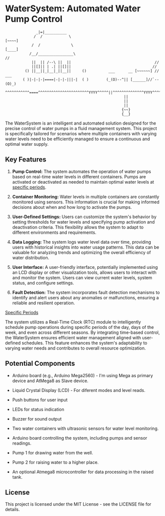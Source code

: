# WaterSystem: Automated Water Pump Control

```
              _|=|__________
             /  /            \                                       [~~~~]
            /  /              \                                      [____]
           /__/________________\                                     //
            ||  || /--\ ||  ||                                      //
            ||[]|| | .| ||[]||                                     //
         () ||__||_|__|_||__||     ()          ___  	__ [~~~~~~] //   ___
        ( )|-|-|-|====|-|-|-|||-|  ( ) 	      (_(O)--^|| [______]//`--(O)_)
       ^^^^^^^^^^^====^^^^^^^^^^^^^^^^^^^^^^^YYYY^^^^^||^^^^^^^^^^^^^^YYYY^^^^^^/
                                                      ||
                                                      ||
                                                      ||
                                                     {~~}
                                                     {__}
```

The WaterSystem is an intelligent and automated solution designed for the precise control of water pumps in a fluid management 
system. This project is specifically tailored for scenarios where multiple containers with varying water levels need to be 
efficiently managed to ensure a continuous and optimal water supply.

## Key Features

1. **Pump Control:** The system automates the operation of water pumps based on real-time water levels in different containers. 
Pumps are activated or deactivated as needed to maintain optimal water levels at [specific periods](#specific-periods).

2. **Container Monitoring:** Water levels in multiple containers are constantly monitored using sensors. This information is crucial 
for making informed decisions about when and how long to activate the pumps.

3. **User-Defined Settings:** Users can customize the system's behavior by setting thresholds for water levels and specifying pump 
activation and deactivation criteria. This flexibility allows the system to adapt to different environments and requirements.

4. **Data Logging:** The system logs water level data over time, providing users with historical insights into water usage patterns. 
This data can be valuable for analyzing trends and optimizing the overall efficiency of water distribution.

5. **User Interface:** A user-friendly interface, potentially implemented using an LCD display or other visualization tools, allows 
users to interact with and monitor the system. Users can view current water levels, system status, and configure settings.

6. **Fault Detection:** The system incorporates fault detection mechanisms to identify and alert users about any anomalies or 
malfunctions, ensuring a reliable and resilient operation.

<a name="specific-periods"></a> <ins>Specific Periods</ins>

The system utilizes a Real-Time Clock (RTC) module to intelligently schedule pump operations during specific periods of the day, 
days of the week, and even across different seasons. By integrating time-based control, the WaterSystem ensures efficient water 
management aligned with user-defined schedules. This feature enhances the system's adaptability to varying water needs and 
contributes to overall resource optimization.


## Potential Components

* Arduino board (e.g., Arduino Mega2560) - I'm using Mega as primary device and AtMega8 as Slave device.
* Liquid Crystal Display (LCD) - For diferent modes and level reads.
* Push buttons for user input
* LEDs for status indication 
* Buzzer for sound output

* Two water containers with ultrasonic sensors for water level monitoring.
* Arduino board controlling the system, including pumps and sensor readings.
* Pump 1 for drawing water from the well.
* Pump 2 for raising water to a higher place.
* An optional Atmega8 microcontroller for data processing in the raised tank.


## License
This project is licensed under the MIT License - see the LICENSE file for details.

